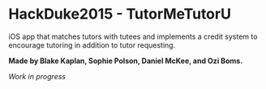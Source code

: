 # HackDuke2015 - TutorMeTutorU

iOS app that matches tutors with tutees and implements a credit system to encourage tutoring in addition to tutor requesting.

**Made by Blake Kaplan, Sophie Polson, Daniel McKee, and Ozi Boms.**

*Work in progress*
